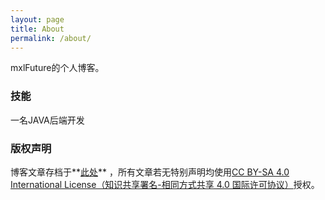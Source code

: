 ```yaml
---
layout: page
title: About
permalink: /about/
---
```


mxlFuture的个人博客。

### 技能

一名JAVA后端开发



### 版权声明

博客文章存档于**[此处](https://github.com/mxlFuture/mxlFuture.github.io/tree/master/_posts)** ，所有文章若无特别声明均使用[CC BY-SA 4.0 International License（知识共享署名-相同方式共享 4.0 国际许可协议）](http://creativecommons.org/licenses/by-sa/4.0/)授权。

